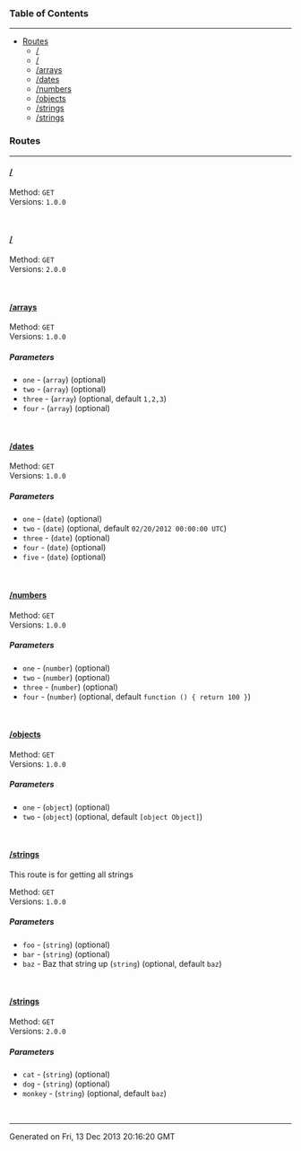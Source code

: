 
### Table of Contents

-----

* [Routes](#routes)
  - [/](#)
  - [/](#)
  - [/arrays](#arrays)
  - [/dates](#dates)
  - [/numbers](#numbers)
  - [/objects](#objects)
  - [/strings](#strings)
  - [/strings](#strings)


### Routes

-----


#### [/](#)

Method: `GET`<br />
Versions: `1.0.0`

<br />

#### [/](#)

Method: `GET`<br />
Versions: `2.0.0`

<br />

#### [/arrays](#arrays)

Method: `GET`<br />
Versions: `1.0.0`

##### Parameters

* `one` - (`array`) (optional)
* `two` - (`array`) (optional)
* `three` - (`array`) (optional, default `1,2,3`)
* `four` - (`array`) (optional)

<br />

#### [/dates](#dates)

Method: `GET`<br />
Versions: `1.0.0`

##### Parameters

* `one` - (`date`) (optional)
* `two` - (`date`) (optional, default `02/20/2012 00:00:00 UTC`)
* `three` - (`date`) (optional)
* `four` - (`date`) (optional)
* `five` - (`date`) (optional)

<br />

#### [/numbers](#numbers)

Method: `GET`<br />
Versions: `1.0.0`

##### Parameters

* `one` - (`number`) (optional)
* `two` - (`number`) (optional)
* `three` - (`number`) (optional)
* `four` - (`number`) (optional, default `function () { return 100 }`)

<br />

#### [/objects](#objects)

Method: `GET`<br />
Versions: `1.0.0`

##### Parameters

* `one` - (`object`) (optional)
* `two` - (`object`) (optional, default `[object Object]`)

<br />

#### [/strings](#strings)

This route is for getting all strings

Method: `GET`<br />
Versions: `1.0.0`

##### Parameters

* `foo` - (`string`) (optional)
* `bar` - (`string`) (optional)
* `baz` - Baz that string up (`string`) (optional, default `baz`)

<br />

#### [/strings](#strings)

Method: `GET`<br />
Versions: `2.0.0`

##### Parameters

* `cat` - (`string`) (optional)
* `dog` - (`string`) (optional)
* `monkey` - (`string`) (optional, default `baz`)

<br />

-----

Generated on Fri, 13 Dec 2013 20:16:20 GMT
